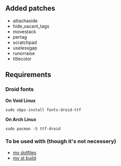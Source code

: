 ## Added patches
- attachaside
- hide_vacant_tags
- movestack
- pertag
- scratchpad
- uselessgap
- runorraise
- titlecolor

## Requirements
### Droid fonts
**On Void Linux**
```
sudo xbps-install fonts-droid-ttf
```

**On Arch Linux**
```
sudo pacman -S ttf-droid
```

### To be used with (though it's not necessery)
- [my dotfiles](https://github.com/reiffarth/dotfiles)
- [my st build](https://github.com/reiffarth/st)
